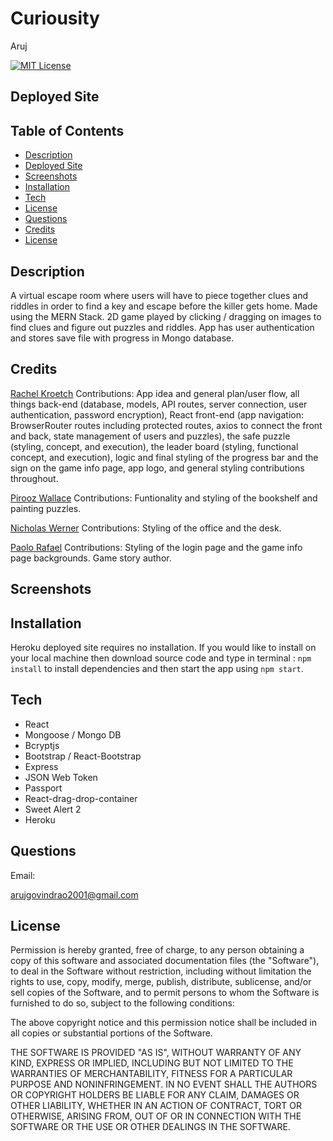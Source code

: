 # Curiousity
Aruj

[![MIT License](https://img.shields.io/badge/license-MIT-blue.svg)](#license)


## Deployed Site



## Table of Contents
* [Description](#description)
* [Deployed Site](#deployed-site)
* [Screenshots](#screenshots)
* [Installation](#installation)
* [Tech](#tech)
* [License](#license)
* [Questions](#Questions)
* [Credits](#Credits)
* [License](#license)


## Description
A virtual escape room where users will have to piece together clues and riddles in order to find a key and escape before the killer gets home.  Made using the MERN Stack. 2D game played by clicking / dragging on images to find clues and figure out puzzles and riddles. App has user authentication and stores save file with progress in Mongo database.

## Credits

[Rachel Kroetch](https://github.com/rekroetch)
Contributions: App idea and general plan/user flow, all things back-end (database, models, API routes, server connection, user authentication, password encryption), React front-end (app navigation: BrowserRouter routes including protected routes, axios to connect the front and back, state management of users and puzzles), the safe puzzle (styling, concept, and execution), the leader board (styling, functional concept, and execution), logic and final styling of the progress bar and the sign on the game info page, app logo, and general styling contributions throughout.

[Pirooz Wallace](https://github.com/attack-theoRy)
Contributions: Funtionality and styling of the bookshelf and painting puzzles.

[Nicholas Werner](https://github.com/ncwerner85)
Contributions: Styling of the office and the desk.

[Paolo Rafael](https://github.com/paolorafaelyap)
Contributions: Styling of the login page and the game info page backgrounds.  Game story author. 

## Screenshots



## Installation

Heroku deployed site requires no installation. If you would like to install on your local machine then download source code and type in terminal :
` npm install ` to install dependencies and then start the app using ` npm start `.  

## Tech

* React
* Mongoose / Mongo DB
* Bcryptjs
* Bootstrap / React-Bootstrap
* Express
* JSON Web Token
* Passport
* React-drag-drop-container
* Sweet Alert 2
* Heroku

## Questions

Email:

arujgovindrao2001@gmail.com


## License 



Permission is hereby granted, free of charge, to any person obtaining a copy of this software and associated documentation files (the "Software"), to deal in the Software without restriction, including without limitation the rights to use, copy, modify, merge, publish, distribute, sublicense, and/or sell copies of the Software, and to permit persons to whom the Software is furnished to do so, subject to the following conditions:

The above copyright notice and this permission notice shall be included in all copies or substantial portions of the Software.

THE SOFTWARE IS PROVIDED "AS IS", WITHOUT WARRANTY OF ANY KIND, EXPRESS OR IMPLIED, INCLUDING BUT NOT LIMITED TO THE WARRANTIES OF MERCHANTABILITY, FITNESS FOR A PARTICULAR PURPOSE AND NONINFRINGEMENT. IN NO EVENT SHALL THE AUTHORS OR COPYRIGHT HOLDERS BE LIABLE FOR ANY CLAIM, DAMAGES OR OTHER LIABILITY, WHETHER IN AN ACTION OF CONTRACT, TORT OR OTHERWISE, ARISING FROM, OUT OF OR IN CONNECTION WITH THE SOFTWARE OR THE USE OR OTHER DEALINGS IN THE SOFTWARE.
